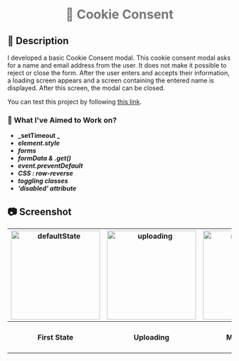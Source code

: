 <h1 align="center" style="color:#777;"> 🍪 Cookie Consent </h1>


## :memo: Description

I developed a basic Cookie Consent modal. This cookie consent modal asks for a name and email address from the user. It does not make it possible to reject or close the form. After the user enters and accepts their information, a loading screen appears and a screen containing the entered name is displayed. After this screen, the modal can be closed.

You can test this project by following [this link](https://ebrar-cookie-consent.netlify.app/).

### :dart: What I've Aimed to Work on?

- **_setTimeout _**
- **_element.style_**
- **_forms_**
- **_formData & .get()_**
- **_event.preventDefault_**
- **_CSS : row-reverse_**
- **_toggling classes_**
- **_'disabled' attribute_**

## :camera: Screenshot

|<img src="https://user-images.githubusercontent.com/102172877/212410776-b2fe74cf-70bd-46d0-a4ad-df295e18a73c.png" alt="defaultState" width="200">|<img src="https://user-images.githubusercontent.com/102172877/212411130-cb10a2a1-8d8b-473b-b531-3ba0dda88b14.png" alt="uploading" width="200">|<img src="https://user-images.githubusercontent.com/102172877/212411379-abf36829-6040-419f-b694-0c7b99637b3c.png" alt="makingSale" width="200">|<img src="https://user-images.githubusercontent.com/102172877/212411465-8f75992b-11d9-4217-888a-9b1be0e95502.png" alt="finalState" width="200">|
|---	|---	|---	|---	|
|<h4 align="center" >First State</h4>|<h4 align="center" >Uploading</h4>|<h4 align="center" >Making Sale</h4>|<h4 align="center" >Final Screen</h4>|
